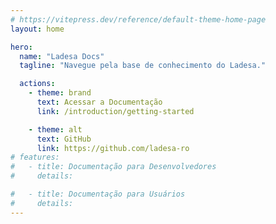 ```yaml
---
# https://vitepress.dev/reference/default-theme-home-page
layout: home

hero:
  name: "Ladesa Docs"
  tagline: "Navegue pela base de conhecimento do Ladesa."

  actions:
    - theme: brand
      text: Acessar a Documentação
      link: /introduction/getting-started

    - theme: alt
      text: GitHub
      link: https://github.com/ladesa-ro
# features:
#   - title: Documentação para Desenvolvedores
#     details:

#   - title: Documentação para Usuários
#     details:
---
```

